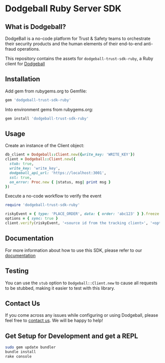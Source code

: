 # Dodgeball Ruby Server SDK

## What is Dodgeball?

DodgeBall is a no-code platform for Trust & Safety teams to orchestrate their security products and the human elements of their end-to-end anti-fraud operations.

This repository contains the assets for `dodgeball-trust-sdk-ruby`, a Ruby client for [Dodgeball](https://dodgeballhq.com/)

## Installation

Add gem from rubygems.org to Gemfile:

```ruby
gem 'dodgeball-trust-sdk-ruby'
```

Into environment gems from rubygems.org:

```ruby
gem install 'dodgeball-trust-sdk-ruby'
```

## Usage

Create an instance of the Client object:

```ruby
db_client = Dodgeball::Client.new({write_key: 'WRITE_KEY'})
client = Dodgeball::Client.new({
  stub: true,
  write_key: 'write_key',
  dodgeball_api_url: 'https://localhost:3001',
  ssl: true,
  on_error: Proc.new { |status, msg| print msg }
})

```

Execute a no-code workflow to verify the event

```ruby
require 'dodgeball-trust-sdk-ruby'

riskyEvent = { type: 'PLACE_ORDER', data: { order: 'abc123' } }.freeze
options = { sync: true }
client.verify(riskyEvent, '<source id from the tracking client>', '<optional verfication id>', options)

```

## Documentation

For more information about how to use this SDK, please refer to our [documentation](https://app.dodgeballhq.com/developer)

## Testing

You can use the `stub` option to `Dodgeball::Client.new` to cause all requests to be stubbed, making it easier to test with this library.

## Contact Us

If you come across any issues while configuring or using Dodgeball, please feel free to [contact us](hello@dodgeballhq.com). We will be happy to help!

## Get Setup for Development and get a REPL

```bash
sudo gem update bundler
bundle install
rake console
```
